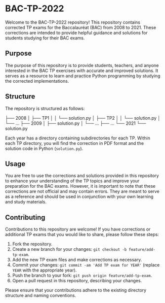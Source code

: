 # BAC-TP-2022

Welcome to the BAC-TP-2022 repository! This repository contains corrected TP exams for the Baccalauréat (BAC) from 2008 to 2021. These corrections are intended to provide helpful guidance and solutions for students studying for their BAC exams.
## Purpose
The purpose of this repository is to provide students, teachers, and anyone interested in the BAC TP exercises with accurate and improved solutions. It serves as a resource to learn and practice Python programming by studying the corrected implementations.


## Structure

The repository is structured as follows:

├── 2008
│ ├── TP1
│ │ └── solution.py
│ ├── TP2
│ │ └── solution.py
│ └── ...
├── 2009
│ ├── solution.py
│ └── ...
├── ...
└── 2021
└── solution.py

Each year has a directory containing subdirectories for each TP. Within each TP directory, you will find the correction in PDF format and the solution code in Python (`solution.py`).

## Usage

You are free to use the corrections and solutions provided in this repository to enhance your understanding of the TP topics and improve your preparation for the BAC exams. However, it is important to note that these corrections are not official and may contain errors. They are meant to serve as a reference and should be used in conjunction with your own learning and study materials.

## Contributing

Contributions to this repository are welcome! If you have corrections or additional TP exams that you would like to share, please follow these steps:

1. Fork the repository.
2. Create a new branch for your changes: `git checkout -b feature/add-tp-exam`.
3. Add the new TP exam files and make corrections as necessary.
4. Commit your changes: `git commit -am 'Add TP exam for YEAR'` (replace `YEAR` with the appropriate year).
5. Push the branch to your fork: `git push origin feature/add-tp-exam`.
6. Open a pull request in this repository, describing your changes.

Please ensure that your contributions adhere to the existing directory structure and naming conventions.


